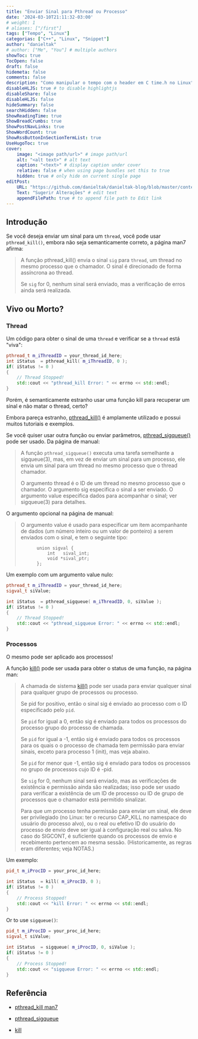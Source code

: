 ```yaml
---
title: "Enviar Sinal para Pthread ou Processo"
date: '2024-03-10T21:11:32-03:00'
# weight: 1
# aliases: ["/first"]
tags: ["Tempo", "Linux"]
categorias: ["C++", "Linux", "Snippet"]
author: "danieltak"
# author: ["Me", "You"] # multiple authors
showToc: true
TocOpen: false
draft: false
hidemeta: false
comments: false
description: "Como manipular o tempo com o header em C time.h no Linux"
disableHLJS: true # to disable highlightjs
disableShare: false
disableHLJS: false
hideSummary: false
searchHidden: false
ShowReadingTime: true
ShowBreadCrumbs: true
ShowPostNavLinks: true
ShowWordCount: true
ShowRssButtonInSectionTermList: true
UseHugoToc: true
cover:
    image: "<image path/url>" # image path/url
    alt: "<alt text>" # alt text
    caption: "<text>" # display caption under cover
    relative: false # when using page bundles set this to true
    hidden: true # only hide on current single page
editPost:
    URL: "https://github.com/danieltak/danieltak-blog/blob/master/content"
    Text: "Sugerir Alterações" # edit text
    appendFilePath: true # to append file path to Edit link
---
```


## Introdução

Se você deseja enviar um sinal para um `thread`, você pode usar `pthread_kill()`, embora não seja semanticamente correto, a página man7 afirma:

> A função pthread_kill() envia o sinal `sig` para `thread`, um
       thread no mesmo processo que o chamador. O sinal é
       direcionado de forma assíncrona ao thread.
>
> Se `sig` for 0, nenhum sinal será enviado, mas a verificação de erros ainda será
       realizada.

## Vivo ou Morto?

### Thread

Um código para obter o sinal de uma `thread` e verificar se a `thread` está "viva":

```cpp	
pthread_t m_iThreadID = your_thread_id_here;
int	iStatus  = pthread_kill( m_iThreadID, 0 );
if( iStatus != 0 )  
{
    // Thread Stopped!
    std::cout << "pthread_kill Error: " << errno << std::endl;
}
```

Porém, é semanticamente estranho usar uma função kill para recuperar um sinal e não matar o thread, certo?

Embora pareça estranho, [pthread_kill()][1] é amplamente utilizado e possui muitos tutoriais e exemplos.

Se você quiser usar outra função ou enviar parâmetros, [pthread_sigqueue()][2] pode ser usado. Da página de manual:

> A função `pthread_sigqueue()` executa uma tarefa semelhante a
       sigqueue(3), mas, em vez de enviar um sinal para um processo, ele
       envia um sinal para um thread no mesmo processo que o thread chamador.
>
> O argumento thread é o ID de um thread no mesmo processo que
       o chamador. O argumento sig especifica o sinal a ser enviado.
       O argumento value especifica dados para acompanhar o sinal; ver
       sigqueue(3) para detalhes.

O argumento opcional na página de manual:

> O argumento value é usado para especificar um item acompanhante de
       dados (um número inteiro ou um valor de ponteiro) a serem enviados com o
       sinal, e tem o seguinte tipo:
>
>           union sigval {
>               int   sival_int;
>               void *sival_ptr;
>           };

Um exemplo com um argumento value nulo:

```cpp	
pthread_t m_iThreadID = your_thread_id_here;
sigval_t siValue;

int	iStatus  = pthread_sigqueue( m_iThreadID, 0, siValue );
if( iStatus != 0 )  
{
    // Thread Stopped!
    std::cout << "pthread_sigqueue Error: " << errno << std::endl;
}
```

### Processos

O mesmo pode ser aplicado aos processos!

A função [kill()][3] pode ser usada para obter o status de uma função, na página man:

>A chamada de sistema [kill()][3] pode ser usada para enviar qualquer sinal para qualquer
>grupo de processos ou processo.
>
>Se pid for positivo, então o sinal sig é enviado ao processo com
>o ID especificado pelo `pid`.
>
>Se `pid` for igual a 0, então sig é enviado para todos os processos do processo
>grupo do processo de chamada.
>
>Se `pid` for igual a -1, então sig é enviado para todos os processos para os quais o
>o processo de chamada tem permissão para enviar sinais, exceto para
>processo 1 (init), mas veja abaixo.
>
>Se `pid` for menor que -1, então sig é enviado para todos os processos no
>grupo de processos cujo ID é -pid.
>
>Se `sig` for 0, nenhum sinal será enviado, mas as verificações de existência e permissão ainda são realizadas; isso pode ser usado para verificar a existência de um ID de processo ou ID de grupo de processos que o chamador está permitido sinalizar.
>
>Para que um processo tenha permissão para enviar um sinal, ele deve
ser privilegiado (no Linux: ter o recurso CAP_KILL no
namespace do usuário do processo alvo), ou o real ou efetivo ID do usuário do processo de envio deve ser igual à configuração real ou salva.
>No caso do SIGCONT, é suficiente quando os processos de envio e recebimento pertencem ao
mesma sessão. (Historicamente, as regras eram diferentes; veja NOTAS.)

Um exemplo:

```cpp	
pid_t m_iProcID = your_proc_id_here;

int	iStatus  = kill( m_iProcID, 0 );
if( iStatus != 0 )  
{
    // Process Stopped!
    std::cout << "kill Error: " << errno << std::endl;
}
```

Or to use `sigqueue()`:

```cpp	
pid_t m_iProcID = your_proc_id_here;
sigval_t siValue;

int	iStatus  = sigqueue( m_iProcID, 0, siValue );
if( iStatus != 0 )  
{
    // Process Stopped!
    std::cout << "sigqueue Error: " << errno << std::endl;
}
```

## Referência

- [pthread_kill man7][1]

[1]: https://man7.org/linux/man-pages/man3/pthread_kill.3.html

- [pthread_sigqueue][2]

[2]: https://man7.org/linux/man-pages/man3/pthread_sigqueue.3.html

- [kill][3]

[3]: https://man7.org/linux/man-pages/man2/kill.2.html